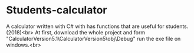 # Students-calculator
A calculator written with C# with has functions that are useful for students.(2018)<br\>
At first, download the whole project and form "CalculatorVersion5.1\CalculatorVersion5\obj\Debug" run the exe file on windows.<br\>
